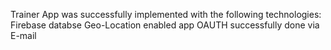 Trainer App was successfully implemented with the following technologies:
Firebase databse 
Geo-Location enabled app
OAUTH successfully done via E-mail


